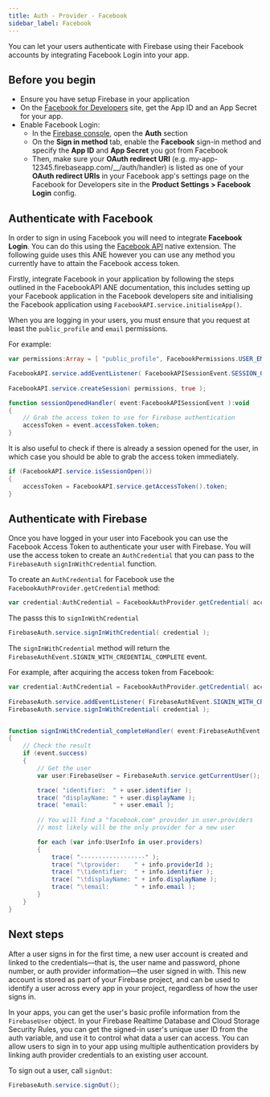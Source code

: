 ```yaml
---
title: Auth - Provider - Facebook
sidebar_label: Facebook
---
```


You can let your users authenticate with Firebase using their Facebook accounts by integrating Facebook Login into your app.

## Before you begin

- Ensure you have setup Firebase in your application
- On the [Facebook for Developers](https://developers.facebook.com/) site, get the App ID and an App Secret for your app. 
- Enable Facebook Login: 
  - In the [Firebase console](https://console.firebase.google.com/?authuser=0), open the **Auth** section
  - On the **Sign in method** tab, enable the **Facebook** sign-in method and specify the **App ID** and **App Secret** you got from Facebook
  - Then, make sure your **OAuth redirect URI** (e.g. my-app-12345.firebaseapp.com/__/auth/handler) is listed as one of your **OAuth redirect URIs** in your Facebook app's settings page on the Facebook for Developers site in the **Product Settings > Facebook Login** config.



## Authenticate with Facebook

In order to sign in using Facebook you will need to integrate **Facebook Login**. You can do this using the [Facebook API](https://airnativeextensions.com/extension/com.distriqt.FacebookAPI) native extension. The following guide uses this ANE however you can use any method you currently have to attain the Facebook access token.


Firstly, integrate Facebook in your application by following the steps outlined in the FacebookAPI ANE documentation, this includes setting up your Facebook application in the Facebook developers site and initialising the Facebook application using `FacebookAPI.service.initialiseApp()`. 



When you are logging in your users, you must ensure that you request at least the `public_profile` and `email` permissions. 

For example:

```actionscript
var permissions:Array = [ "public_profile", FacebookPermissions.USER_EMAIL ];

FacebookAPI.service.addEventListener( FacebookAPISessionEvent.SESSION_OPENED, sessionOpenedHandler );
				
FacebookAPI.service.createSession( permissions, true );

function sessionOpenedHandler( event:FacebookAPISessionEvent ):void
{
    // Grab the access token to use for Firebase authentication
    accessToken = event.accessToken.token;
}
```				


It is also useful to check if there is already a session opened for the user, in which case you should be able to grab the access token immediately.

```actionscript
if (FacebookAPI.service.isSessionOpen())
{
    accessToken = FacebookAPI.service.getAccessToken().token;
}
```




## Authenticate with Firebase

Once you have logged in your user into Facebook you can use the Facebook Access Token to authenticate your user with Firebase. You will use the access token to create an `AuthCredential` that you can pass to the `FirebaseAuth` `signInWithCredential` function.

To create an `AuthCredential` for Facebook use the `FacebookAuthProvider.getCredential` method:

```actionscript
var credential:AuthCredential = FacebookAuthProvider.getCredential( accessToken ); 
```

The passs this to `signInWithCredential`

```actionscript
FirebaseAuth.service.signInWithCredential( credential );
```

The `signInWithCredential` method will return the `FirebaseAuthEvent.SIGNIN_WITH_CREDENTIAL_COMPLETE` event.

For example, after acquiring the access token from Facebook:

```actionscript
var credential:AuthCredential = FacebookAuthProvider.getCredential( accessToken );
			
FirebaseAuth.service.addEventListener( FirebaseAuthEvent.SIGNIN_WITH_CREDENTIAL_COMPLETE, signInWithCredential_completeHandler );
FirebaseAuth.service.signInWithCredential( credential );


function signInWithCredential_completeHandler( event:FirebaseAuthEvent ):void 
{
    // Check the result
    if (event.success)
    {
        // Get the user
        var user:FirebaseUser = FirebaseAuth.service.getCurrentUser();

        trace( "identifier:  " + user.identifier );
        trace( "displayName: " + user.displayName );
        trace( "email:       " + user.email );
        
        // You will find a "facebook.com" provider in user.providers 
        // most likely will be the only provider for a new user

        for each (var info:UserInfo in user.providers)
        {
            trace( "------------------" );
            trace( "\tprovider:    " + info.providerId );
            trace( "\tidentifier:  " + info.identifier );
            trace( "\tdisplayName: " + info.displayName );
            trace( "\temail:       " + info.email );
        }
    }
}
```


## Next steps

After a user signs in for the first time, a new user account is created and linked to the credentials—that is, the user name and password, phone number, or auth provider information—the user signed in with. This new account is stored as part of your Firebase project, and can be used to identify a user across every app in your project, regardless of how the user signs in.

In your apps, you can get the user's basic profile information from the `FirebaseUser` object. 
In your Firebase Realtime Database and Cloud Storage Security Rules, you can get the signed-in 
user's unique user ID from the auth variable, and use it to control what data a user can access.
You can allow users to sign in to your app using multiple authentication providers by linking 
auth provider credentials to an existing user account.

To sign out a user, call `signOut`:

```actionscript
FirebaseAuth.service.signOut();
```
